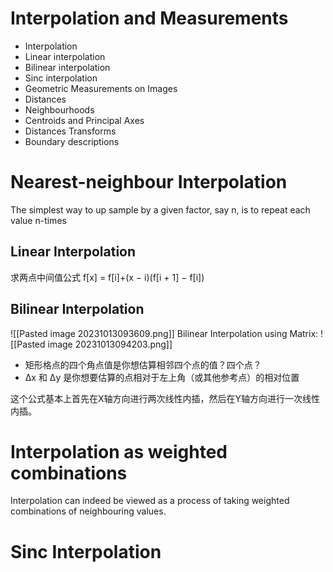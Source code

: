 # Interpolation and Measurements
- Interpolation
- Linear interpolation
- Bilinear interpolation
- Sinc interpolation
-  Geometric Measurements on Images
- Distances
- Neighbourhoods
- Centroids and Principal Axes
- Distances Transforms
- Boundary descriptions

# Nearest-neighbour Interpolation

The simplest way to up sample by a given factor, say n, is to repeat each value n-times


## Linear Interpolation

求两点中间值公式 f[x] = f[i]+(x − i)(f[i + 1] − f[i])

## Bilinear Interpolation

![[Pasted image 20231013093609.png]]
Bilinear Interpolation using Matrix: 
![[Pasted image 20231013094203.png]]
- 矩形格点的四个角点值是你想估算相邻四个点的值？四个点？
- Δx 和 Δy 是你想要估算的点相对于左上角（或其他参考点）的相对位置

这个公式基本上首先在X轴方向进行两次线性内插，然后在Y轴方向进行一次线性内插。

# Interpolation as weighted combinations

Interpolation can indeed be viewed as a process of taking weighted combinations of neighbouring values.
# Sinc Interpolation 
